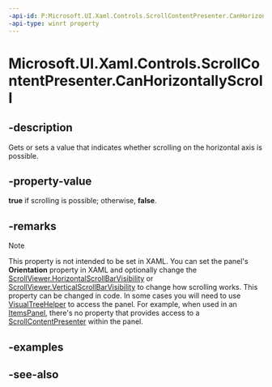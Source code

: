 ```yaml
---
-api-id: P:Microsoft.UI.Xaml.Controls.ScrollContentPresenter.CanHorizontallyScroll
-api-type: winrt property
---
```


<!-- Property syntax
public bool CanHorizontallyScroll { get;  set; }
-->

# Microsoft.UI.Xaml.Controls.ScrollContentPresenter.CanHorizontallyScroll

## -description
Gets or sets a value that indicates whether scrolling on the horizontal axis is possible.

## -property-value
**true** if scrolling is possible; otherwise, **false**.

## -remarks
> [!NOTE]
> This property is not intended to be set in XAML. You can set the panel's **Orientation** property in XAML and optionally change the [ScrollViewer.HorizontalScrollBarVisibility](scrollviewer_horizontalscrollbarvisibility.md) or [ScrollViewer.VerticalScrollBarVisibility](scrollviewer_verticalscrollbarvisibility.md) to change how scrolling works. This property can be changed in code. In some cases you will need to use [VisualTreeHelper](../microsoft.ui.xaml.media/visualtreehelper.md) to access the panel. For example, when used in an [ItemsPanel](itemscontrol_itemspanel.md), there's no property that provides access to a [ScrollContentPresenter](scrollcontentpresenter.md) within the panel.

## -examples

## -see-also
